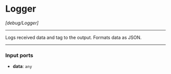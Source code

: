 # Logger

_[debug/Logger]_

---

Logs received data and tag to the output. Formats data as JSON.  

---

### Input ports

* __data__: ` any `

